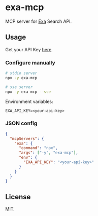 # exa-mcp

MCP server for [Exa](https://exa.ai/) Search API.

## Usage

Get your API Key [here](https://dashboard.exa.ai/api-keys).

### Configure manually

```bash
# stdio server
npx -y exa-mcp

# sse server
npx -y exa-mcp --sse
```

Environment variables:

```
EXA_API_KEY=<your-api-key>
```

### JSON config

```json
{
  "mcpServers": {
    "exa": {
      "command": "npx",
      "args": ["-y", "exa-mcp"],
      "env": {
        "EXA_API_KEY": "<your-api-key>"
      }
    }
  }
}
```

## License

MIT.
